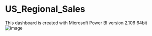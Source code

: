 # US_Regional_Sales
This dashboard is created with Microsoft Power BI version 2.106 64bit
![image](https://user-images.githubusercontent.com/19530285/177585062-c0fe8ed0-a3d0-4d79-84dc-dde5bb3f00b3.png)
